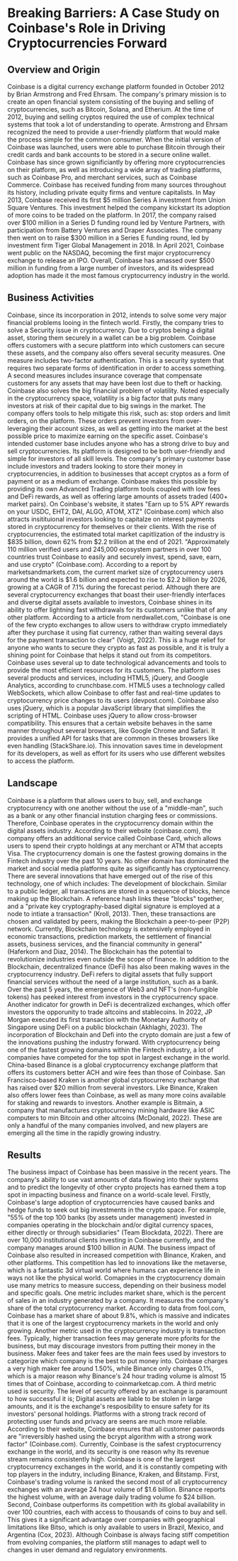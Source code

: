 # Breaking Barriers: A Case Study on Coinbase's Role in Driving Cryptocurrencies Forward

## Overview and Origin
Coinbase is a digital currency exchange platform founded in October 2012 by Brian Armstrong and Fred Ehrsam. The company's primary mission is to create an open financial system consisting of the buying and selling of cryptocurrencies, such as Bitcoin, Solana, and Etherium. At the time of 2012, buying and selling cryptos required the use of complex technical systems that took a lot of understanding to operate. Armstrong and Ehrsam recognized the need to provide a user-friendly platform that would make the process simple for the common consumer. When the initial version of Coinbase was launched, users were able to purchase Bitcoin through their credit cards and bank accounts to be stored in a secure online wallet. Coinbase has since grown significiantly by offering more cryptocurrencies on their platform, as well as introducing a wide array of trading platforms, such as Coinbase Pro, and merchant services, such as Coinbase Commerce. Coinbase has received funding from many sources throughout its history, including private equity firms and venture capitalists. In May 2013, Coinbase received its first $5 million Series A investment from Union Square Ventures. This investment helped the company kickstart its adoption of more coins to be traded on the platform. In 2017, the company raised over $100 million in a Series D funding round led by Venture Partners, with participation from Battery Ventures and Draper Associates. The company then went on to raise $300 million in a Series E funding round, led by investment firm Tiger Global Management in 2018. In April 2021, Coinbase went public on the NASDAQ, becoming the first major cryptocurrency exchange to release an IPO. Overall, Coinbase has amassed over $500 million in funding from a large number of investors, and its widespread adoption has made it the most famous cryptocurrency industry in the world.

## Business Activities
Coinbase, since its incorporation in 2012, intends to solve some very major financial problems looing in the fintech world. Firstly, the company tries to solve a Security issue in cryptocurrency. Due to cryptos being a digital asset, storing them securely in a wallet can be a big problem. Coinbase offers customers with a secure plattform into which customers can secure these assets, and the company also offers several security measures. One measure includes two-factor authentication. This is a security system that requires two separate forms of identification in order to access something. A second measures includes insurance coverage that compensate customers for any assets that may have been lost due to theft or hacking. Coinbase also solves the big financial problem of volatility. Noted especially in the cryptocurrency space, volatility is a big factor that puts many investors at risk of their capital due to big swings in the market. The company offers tools to help mitigate this risk, such as: stop orders and limit orders, on the platform. These orders prevent investors from over-leveraging their account sizes, as well as getting into the market at the best possible price to maximize earning on the specific asset.
Coinbase's intended customer base includes anyone who has a strong drive to buy and sell cryptocurrencies. Its platform is designed to be both user-friendly and simple for investors of all skill levels. The company's primary customer base include investors and traders looking to store their money in cryptocurrencies, in addition to businesses that accept cryptos as a form of payment or as a medium of exchange. Coinbase makes this possible by providing its own Advanced Trading platform tools coupled with low fees and DeFi rewards, as well as offering large amounts of assets traded (400+ market pairs). On Coinbase's website, it states "Earn up to 5% APY rewards on your USDC, EHT2, DAI, ALGO, ATOM, XTZ" (Coinbase.com) which also attracts insitituional investors looking to capitalze on interest payments stored in cryptocurrency for themselves or their clients. With the rise of cryptocurrencies, the estimated total market capitlization of the industry is $835 billion, down 62% from $2.2 trillion at the end of 2021. "Approximately 110 million verified users and 245,000 ecosystem partners in over 100 countries trust Coinbase to easily and securely invest, spend, save, earn, and use crypto" (Coinbase.com). According to a report by marketsandmarkets.com, the current market size of cryptocurrency users around the world is $1.6 billion and expected to rise to $2.2 billion by 2026, growing at a CAGR of 7.1% during the forecast period.
Although there are several cryptocurrency exchanges that boast their user-friendly interfaces and diverse digital assets available to investors, Coinbase shines in its ability to offer lightning fast withdrawals for its customers unlike that of any other platform. According to a article from nerdwallet.com, "Coinbase is one of the few crypto exchanges to allow users to withdraw crypto immediately after they purchase it using fiat currency, rather than waiting several days for the payment transaction to clear" (Voigt, 2022). This is a huge relief for anyone who wants to secure they crypto as fast as possible, and it is truly a shining point for Coinbase that helps it stand out from its competitors.
Coinbase uses several up to date technological advancements and tools to provide the most efficient resources for its customers. The platform uses several products and services, including HTML5, jQuery, and Google Analytics, according to crunchbase.com. HTML5 uses a technology called WebSockets, which allow Coinbase to offer fast and real-time updates to cryptocurrency price changes to its users (devpost.com). Coinbase also uses jQuery, which is a popular JavaScript library that simplifies the scripting of HTML. Coinbase uses jQuery to allow cross-browser compatibility. This ensures that a certain website behaves in the same manner throughout several browsers, like Google Chrome and Safari. It provides a unified API for tasks that are common in theses browsers like even handling (StackShare.io). This innovation saves time in development for its developers, as well as effort for its users who use different websites to access the platform.

## Landscape
Coinbase is a platform that allows users to buy, sell, and exchange cryptocurrency with one another without the use of a "middle-man", such as a bank or any other financial instution charging fees or commissions. Therefore, Coinbase operates in the cryptocurrency domain within the digital assets industry. According to their website (coinbase.com), the company offers an additional service called Coinbase Card, which allows users to spend their crypto holdings at any merchant or ATM that accepts Visa.
The cryptocurrency domain is one the fastest growing domains in the Fintech industry over the past 10 years. No other domain has dominated the market and social media platforms quite as significantly has cryptocurrency. There are several innovations that have emerged out of the rise of this technology, one of which includes: The development of blockchain. Similar to a public ledger, all transactions are stored in a sequence of blocks, hence making up the Blockchain. A reference hash links these "blocks" together, and a "private key cryptography-based digital signature is employed at a node to intiate a transaction" (Kroll, 2013). Then, these transactions are chosen and validated by peers, making the Blockchain a peer-to-peer (P2P) network. Currently, Blockchain technology is extensively employed in economic transactions, prediction markets, the settlement of financial assets, business services, and the financial community in general" (Haferkorn and Diaz, 2014). The Blockchain has the potential to revolutionize industries even outside the scope of finance. In addition to the Blockchain, decentralized finance (DeFi) has also been making waves in the cryptocurrency industry. DeFi refers to digital assets that fully support financial services without the need of a large institution, such as a bank. Over the past 5 years, the emergence of Web3 and NFT's (non-fungible tokens) has peeked interest from investors in the cryptocurrency space. Another indicator for growth in DeFi is decentralized exchanges, which offer investors the opporunity to trade altcoins and stablecoins. In 2022, JP Morgan executed its first transaction with the Monetary Authority of Singapore using DeFi on a public blockchain (Akhlaghi, 2023). The incorporation of Blockchain and Defi into the crypto domain are just a few of the innovations pushing the industry forward.
With cryptocurrency being one of the fastest growing domains within the Fintech industry, a lot of companies have competed for the top spot in largest exchange in the world. China-based Binance is a global cryptocurrency exchange platform that offers its customers better ACH and wire fees than those of Coinbase. San Francisco-based Kraken is another global cryptocurrency exchange that has raised over $20 million from several investors. Like Binance, Kraken also offers lower fees than Coinbase, as well as many more coins available for staking and rewards to investors. Another example is Bitmain, a company that manufactures cryptocurrency mining hardware like ASIC computers to min Bitcoin and other altcoins (McDonald, 2022). These are only a handful of the many companies involved, and new players are emerging all the time in the rapidly growing industry.

## Results
The business impact of Coinbase has been massive in the recent years. The company's ability to use vast amounts of data flowing into their systems and to predict the longevity of other crypto projects has earned them a top spot in impacting business and finance on a world-scale level. Firstly, Coinbase's large adoption of cryptocurrencies have caused banks and hedge funds to seek out big investments in the crypto space. For example, "55% of the top 100 banks (by assets under management) invested in companies operating in the blockchain and/or digital currency spaces, either directly or through subsidiaries" (Team Blockdata, 2022). There are over 10,000 institutional clients investing in Coinbase currently, and the company manages around $100 billion in AUM. The business impact of Coinbase also resulted in increased competition with Binance, Kraken, and other platforms. This competition has led to innovations like the metaverse, which is a fantastic 3d virtual world where humans can experience life in ways not like the physical world.
Comapnies in the cryptocurrency domain use many metrics to measure success, depending on their business model and specific goals. One metric includes market share, which is the percent of sales in an industry generated by a company. It measures the company's share of the total cryptocurrency market. According to data from fool.com, Coinbase has a market share of about 9.8%, which is massive and indicates that it is one of the largest cryptocurrency markets in the world and only growing. Another metric used in the cryptocurrency industry is transaction fees. Typically, higher transaction fees may generate more pforits for the business, but may discourage investors from putting their money in the business. Maker fees and taker fees are the main fees used by investors to categorize which company is the best to put money into. Coinbase charges a very high maker fee around 1.50%, while Binance only charges 0.1%, which is a major reason why Binance's 24 hour trading volume is almost 15 times that of Coinbase, according to coinmarketcap.com. A third metric used is security. The level of security offered by an exchange is paramount to how successful it is; Digital assets are liable to be stolen in large amounts, and it is the exchange's resposibility to ensure safety for its investors' personal holdings. Platforms with a strong track record of protecting user funds and privacy are seens are much more reliable. According to their website, Coinbase ensures that all customer passwords are "irreversibly hashed using the bcrypt algorithm with a strong work factor" (Coinbase.com). Currently, Coinbase is the safest cryptocurrency exchange in the world, and its security is one reason why its revenue stream remains consistently high.
Coinbase is one of the largest cryptocurrency exchanges in the world, and it is constantly competing with top players in the indutry, including Binance, Kraken, and Bitstamp. First, Coinbase's trading volume is ranked the second most of all cryptocurrency exchanges with an average 24 hour volume of $1.6 billion. Binance reports the highest volume, with an average daily trading volume fo $24 billion. Second, Coinbase outperforms its competition with its global availability in over 100 countries, each with access to thousands of coins to buy and sell. This gives it a significant advantage over companies with geographical limitations like Bitso, which is only available to users in Brazil, Mexico, and Argentina (Cox, 2023). Although Coinbase is always facing stiff competition from evolving companies, the platform still manages to adapt well to changes in user demand and regulatory environments. 
